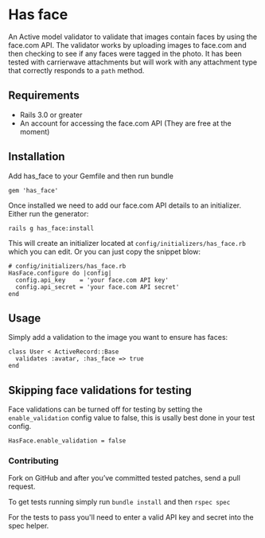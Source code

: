 # Has face
An Active model validator to validate that images contain faces by
using the face.com API. The validator works by uploading images to
face.com and then checking to see if any faces were tagged in the photo.
It has been tested with carrierwave attachments but will work with any
attachment type that correctly responds to a `path` method.

## Requirements
- Rails 3.0 or greater
- An account for accessing the face.com API (They are free at the moment)

## Installation
Add has_face to your Gemfile and then run bundle

    gem 'has_face'

Once installed we need to add our face.com API details to an
initializer. Either run the generator:

    rails g has_face:install

This will create an initializer located at `config/initializers/has_face.rb`
which you can edit. Or you can just copy the snippet blow:

    # config/initializers/has_face.rb
    HasFace.configure do |config|
      config.api_key    = 'your face.com API key'
      config.api_secret = 'your face.com API secret'
    end

## Usage

Simply add a validation to the image you want to ensure has faces:

    class User < ActiveRecord::Base
      validates :avatar, :has_face => true
    end

## Skipping face validations for testing

Face validations can be turned off for testing by setting the
`enable_validation` config value to false, this is usally best done in
your test config.

    HasFace.enable_validation = false

### Contributing

Fork on GitHub and after you’ve committed tested patches, send a pull request.

To get tests running simply run `bundle install` and then `rspec spec`

For the tests to pass you'll need to enter a valid API key and
secret into the spec helper.
